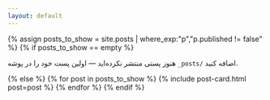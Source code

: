 ```yaml
---
layout: default
---
```


<section class="posts-grid">
  {% assign posts_to_show = site.posts | where_exp:"p","p.published != false" %}
  {% if posts_to_show == empty %}
    <p>هنوز پستی منتشر نکرده‌اید — اولین پست خود را در پوشه <code>_posts/</code> اضافه کنید.</p>
  {% else %}
    {% for post in posts_to_show %}
      {% include post-card.html post=post %}
    {% endfor %}
  {% endif %}
</section>